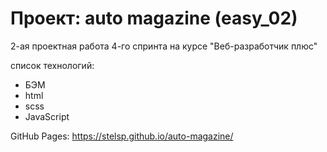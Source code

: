 # Проект: auto magazine (easy_02)

2-ая проектная работа 4-го спринта на курсе "Веб-разработчик плюс"

cписок технологий:
<ul>
  <li>БЭМ</li>
  <li>html</li>
  <li>scss</li>
  <li>JavaScript</li>
</ul>

GitHub Pages: https://stelsp.github.io/auto-magazine/
 
